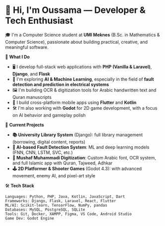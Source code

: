 # 👋 Hi, I'm Oussama — Developer & Tech Enthusiast

🎓 I'm a Computer Science student at **UMI Meknes** (B.Sc. in Mathematics & Computer Science), passionate about building practical, creative, and meaningful software.

🚀 **What I Do**
- 🖥️ I develop full-stack web applications with **PHP (Vanilla & Laravel)**, **Django**, and **Flask**
- 🧠 I'm exploring **AI & Machine Learning**, especially in the field of **fault detection and prediction in electrical systems**
- 🖼️ I'm building OCR & digitization tools for Arabic handwritten text and Quran manuscripts
- 📱 I build cross-platform mobile apps using **Flutter** and **Kotlin**
- 🛠️ I'm also working with **Godot** for 2D game development, with a focus on AI behavior and gameplay polish

🧪 **Current Projects**
- **📚 University Library System** (Django): full library management (borrowing, digital content, reports)
- **🧠 AI-based Fault Detection System**: ML and deep learning models (FNN, CNN, LSTM, SVC, etc.)
- **📖 Mushaf Muhammadi Digitization**: Custom Arabic font, OCR system, and full Islamic app with Quran, Tajweed, Adhkar
- **🕹️ 2D Platformer & Shooter Games** (Godot 4.3): with advanced movement, enemy AI, and pixel-art style

🛠️ **Tech Stack**
```text
Languages: Python, PHP, Java, Kotlin, JavaScript, Dart
Frameworks: Django, Flask, Laravel, React, Flutter
ML/AI: Scikit-learn, TensorFlow, NumPy, pandas
Databases: MySQL, PostgreSQL, SQLite
Tools: Git, Docker, XAMPP, Figma, VS Code, Android Studio
Game Dev: Godot Engine
